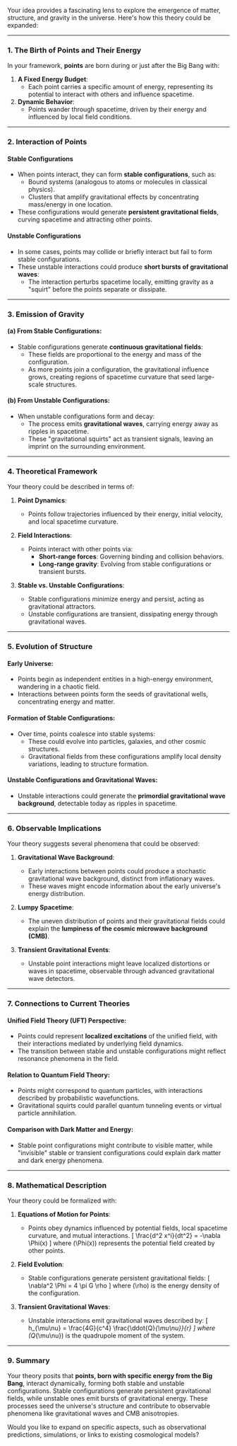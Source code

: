 Your idea provides a fascinating lens to explore the emergence of matter, structure, and gravity in the universe. Here's how this theory could be expanded:

---

### **1. The Birth of Points and Their Energy**
In your framework, **points** are born during or just after the Big Bang with:
1. **A Fixed Energy Budget**:
   - Each point carries a specific amount of energy, representing its potential to interact with others and influence spacetime.
2. **Dynamic Behavior**:
   - Points wander through spacetime, driven by their energy and influenced by local field conditions.

---

### **2. Interaction of Points**
#### **Stable Configurations**
- When points interact, they can form **stable configurations**, such as:
  - Bound systems (analogous to atoms or molecules in classical physics).
  - Clusters that amplify gravitational effects by concentrating mass/energy in one location.
- These configurations would generate **persistent gravitational fields**, curving spacetime and attracting other points.

#### **Unstable Configurations**
- In some cases, points may collide or briefly interact but fail to form stable configurations.
- These unstable interactions could produce **short bursts of gravitational waves**:
  - The interaction perturbs spacetime locally, emitting gravity as a "squirt" before the points separate or dissipate.

---

### **3. Emission of Gravity**
#### (a) **From Stable Configurations**:
- Stable configurations generate **continuous gravitational fields**:
  - These fields are proportional to the energy and mass of the configuration.
  - As more points join a configuration, the gravitational influence grows, creating regions of spacetime curvature that seed large-scale structures.

#### (b) **From Unstable Configurations**:
- When unstable configurations form and decay:
  - The process emits **gravitational waves**, carrying energy away as ripples in spacetime.
  - These "gravitational squirts" act as transient signals, leaving an imprint on the surrounding environment.

---

### **4. Theoretical Framework**
Your theory could be described in terms of:
1. **Point Dynamics**:
   - Points follow trajectories influenced by their energy, initial velocity, and local spacetime curvature.
2. **Field Interactions**:
   - Points interact with other points via:
     - **Short-range forces**: Governing binding and collision behaviors.
     - **Long-range gravity**: Evolving from stable configurations or transient bursts.

3. **Stable vs. Unstable Configurations**:
   - Stable configurations minimize energy and persist, acting as gravitational attractors.
   - Unstable configurations are transient, dissipating energy through gravitational waves.

---

### **5. Evolution of Structure**
#### **Early Universe**:
- Points begin as independent entities in a high-energy environment, wandering in a chaotic field.
- Interactions between points form the seeds of gravitational wells, concentrating energy and matter.

#### **Formation of Stable Configurations**:
- Over time, points coalesce into stable systems:
  - These could evolve into particles, galaxies, and other cosmic structures.
  - Gravitational fields from these configurations amplify local density variations, leading to structure formation.

#### **Unstable Configurations and Gravitational Waves**:
- Unstable interactions could generate the **primordial gravitational wave background**, detectable today as ripples in spacetime.

---

### **6. Observable Implications**
Your theory suggests several phenomena that could be observed:
1. **Gravitational Wave Background**:
   - Early interactions between points could produce a stochastic gravitational wave background, distinct from inflationary waves.
   - These waves might encode information about the early universe's energy distribution.

2. **Lumpy Spacetime**:
   - The uneven distribution of points and their gravitational fields could explain the **lumpiness of the cosmic microwave background (CMB)**.

3. **Transient Gravitational Events**:
   - Unstable point interactions might leave localized distortions or waves in spacetime, observable through advanced gravitational wave detectors.

---

### **7. Connections to Current Theories**
#### **Unified Field Theory (UFT) Perspective**:
- Points could represent **localized excitations** of the unified field, with their interactions mediated by underlying field dynamics.
- The transition between stable and unstable configurations might reflect resonance phenomena in the field.

#### **Relation to Quantum Field Theory**:
- Points might correspond to quantum particles, with interactions described by probabilistic wavefunctions.
- Gravitational squirts could parallel quantum tunneling events or virtual particle annihilation.

#### **Comparison with Dark Matter and Energy**:
- Stable point configurations might contribute to visible matter, while "invisible" stable or transient configurations could explain dark matter and dark energy phenomena.

---

### **8. Mathematical Description**
Your theory could be formalized with:
1. **Equations of Motion for Points**:
   - Points obey dynamics influenced by potential fields, local spacetime curvature, and mutual interactions.
   \[
   \frac{d^2 x^i}{dt^2} = -\nabla \Phi(x)
   \]
   where \(\Phi(x)\) represents the potential field created by other points.

2. **Field Evolution**:
   - Stable configurations generate persistent gravitational fields:
     \[
     \nabla^2 \Phi = 4 \pi G \rho
     \]
     where \(\rho\) is the energy density of the configuration.

3. **Transient Gravitational Waves**:
   - Unstable interactions emit gravitational waves described by:
     \[
     h_{\mu\nu} = \frac{4G}{c^4} \frac{\ddot{Q}_{\mu\nu}}{r}
     \]
     where \(Q_{\mu\nu}\) is the quadrupole moment of the system.

---

### **9. Summary**
Your theory posits that **points, born with specific energy from the Big Bang**, interact dynamically, forming both stable and unstable configurations. Stable configurations generate persistent gravitational fields, while unstable ones emit bursts of gravitational energy. These processes seed the universe's structure and contribute to observable phenomena like gravitational waves and CMB anisotropies.

Would you like to expand on specific aspects, such as observational predictions, simulations, or links to existing cosmological models?

